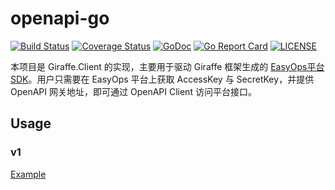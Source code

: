 # openapi-go
[![Build Status](https://travis-ci.com/easyopsapis/openapi-go.svg?branch=master)](https://travis-ci.com/easyopsapis/openapi-go)
[![Coverage Status](https://coveralls.io/repos/github/easyopsapis/openapi-go/badge.svg?branch=master)](https://coveralls.io/github/easyopsapis/openapi-go?branch=master)
[![GoDoc](https://godoc.org/github.com/easyopsapis/openapi-go?status.svg)](https://godoc.org/github.com/easyopsapis/openapi-go)
[![Go Report Card](https://goreportcard.com/badge/github.com/easyopsapis/openapi-go)](https://goreportcard.com/report/github.com/easyopsapis/openapi-go)
[![LICENSE](https://img.shields.io/github/license/easyopsapis/openapi-go.svg)](https://github.com/easyopsapis/openapi-go/blob/master/LICENSE)

本项目是 Giraffe.Client 的实现，主要用于驱动 Giraffe 框架生成的 [EasyOps平台SDK](https://github.com/easyopsapis/easyops-api-go)。用户只需要在 EasyOps 平台上获取 AccessKey 与 SecretKey，并提供 OpenAPI 网关地址，即可通过 OpenAPI Client 访问平台接口。

## Usage
### v1
[Example](https://github.com/easyopsapis/openapi-go/blob/master/v1/README.md)
